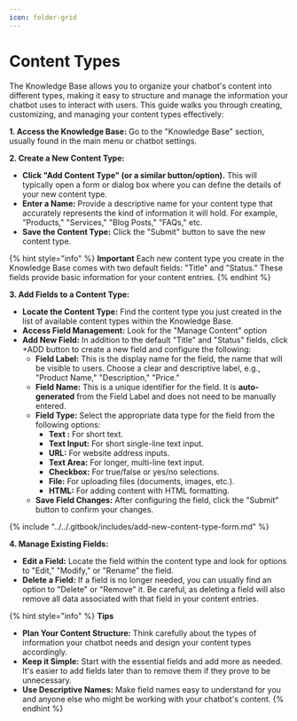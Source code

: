 ```yaml
---
icon: folder-grid
---
```


# Content Types

The Knowledge Base allows you to organize your chatbot's content into different types, making it easy to structure and manage the information your chatbot uses to interact with users. This guide walks you through creating, customizing, and managing your content types effectively:

**1. Access the Knowledge Base:** Go to the "Knowledge Base" section, usually found in the main menu or chatbot settings.

**2. Create a New Content Type:**

* **Click "Add Content Type" (or a similar button/option).** This will typically open a form or dialog box where you can define the details of your new content type.
* **Enter a Name:** Provide a descriptive name for your content type that accurately represents the kind of information it will hold. For example, "Products," "Services," "Blog Posts," "FAQs," etc.
* **Save the Content Type:** Click the "Submit" button to save the new content type.

{% hint style="info" %}
**Important** Each new content type you create in the Knowledge Base comes with two default fields: "Title" and "Status." These fields provide basic information for your content entries.
{% endhint %}

**3. Add Fields to a Content Type:**

* **Locate the Content Type:** Find the content type you just created in the list of available content types within the Knowledge Base.
* **Access Field Management:** Look for the "Manage Content" option
* **Add New Field:** In addition to the default "Title" and "Status" fields, click +ADD button to create a new field and configure the following:&#x20;
  * **Field Label:** This is the display name for the field, the name that will be visible to users. Choose a clear and descriptive label, e.g., "Product Name," "Description," "Price."
  * **Field Name:** This is a unique identifier for the field. It is **auto-generated** from the Field Label and does not need to be manually entered.
  * **Field Type:** Select the appropriate data type for the field from the following options:
    * **Text :** For short text.
    * **Text Input:** For short single-line text input.
    * **URL:** For website address inputs.
    * **Text Area:** For longer, multi-line text input.
    * **Checkbox:** For true/false or yes/no selections.
    * **File:** For uploading files (documents, images, etc.).
    * **HTML:** For adding content with HTML formatting.
  * **Save Field Changes:** After configuring the field, click the "Submit" button to confirm your changes.

{% include "../../.gitbook/includes/add-new-content-type-form.md" %}

**4. Manage Existing Fields:**

* **Edit a Field:** Locate the field within the content type and look for options to "Edit," "Modify," or "Rename" the field.
* **Delete a Field:** If a field is no longer needed, you can usually find an option to "Delete" or "Remove" it. Be careful, as deleting a field will also remove all data associated with that field in your content entries.

{% hint style="info" %}
**Tips**

* **Plan Your Content Structure:** Think carefully about the types of information your chatbot needs and design your content types accordingly.
* **Keep it Simple:** Start with the essential fields and add more as needed. It's easier to add fields later than to remove them if they prove to be unnecessary.
* **Use Descriptive Names:** Make field names easy to understand for you and anyone else who might be working with your chatbot's content.
{% endhint %}
